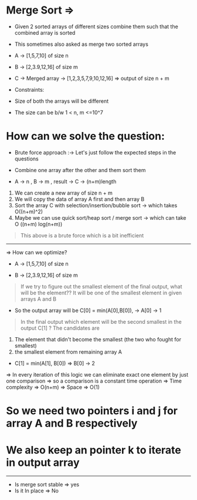 # Merge Sort =>

- Given 2 sorted arrays of different sizes combine them such that the combined array is sorted
- This sometimes also asked as merge two sorted arrays
- A -> [1,5,7,10] of size n
- B -> [2,3.9,12,16] of size m
- C -> Merged array -> [1,2,3,5,7,9,10,12,16] => output of size n + m

- Constraints:
- Size of both the arrays will be different
- The size can be b/w  1 < n, m <=10^7

# How can we solve the question:

- Brute force approach :-> Let's just follow the expected steps in the questions

- Combine one array after the other and them sort them
- A -> n , B -> m , result -> C -> (n+m)length

1. We can create a new array of size n + m
2. We will copy the data of array A first and then array B
3. Sort the array C with selection/insertion/bubble sort -> which takes O((n+m)^2)
4. Maybe we can use quick sort/heap sort / merge sort -> which can take O ((n+m) log(n+m))

> This above is a brute force which is a bit inefficient
------------------------------------------------------------------------------------------------------------------

=> How can we optimize?

- A -> [1,5,7,10] of size n

- B -> [2,3.9,12,16] of size m

> If we try to figure out the smallest element of the final output, what will be the element??
> It will be one of the smallest element in given arrays A and B

- So the output array will be C[0] = min(A[0],B[0]), -> A[0] -> 1

> In the final output which element will be the second smallest in the output C[1] ?
> The candidates are 
1. The element that didn't become the smallest (the two who fought for smallest)
2. the smallest element from remaining array A

- C[1] = min(A[1], B[0]) => B[0] -> 2

=> In every iteration of this logic we can eliminate exact one element by just one comparison
=> so a comparison is a constant time operation
=> Time complexity => O(n+m)
=> Space => O(1)

# So we need two pointers i and j for array A and B respectively
# We also keep an pointer k to iterate in output array
---------------------------------------------------------------------------------------------------------------------------

- Is merge sort stable => yes
- Is it In place => No